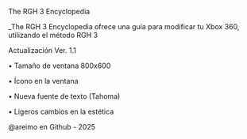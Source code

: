 The RGH 3 Encyclopedia

_The RGH 3 Encyclopedia ofrece una guía para modificar tu Xbox 360, utilizando el método RGH 3

Actualización Ver. 1.1

• Tamaño de ventana 800x600

• Ícono en la ventana

• Nueva fuente de texto (Tahoma)

• Ligeros cambios en la estética

@areimo en Github - 2025
